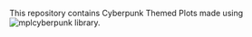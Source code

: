 This repository contains Cyberpunk Themed Plots made using ![mplcyberpunk](https://github.com/dhaitz/mplcyberpunk) library.
